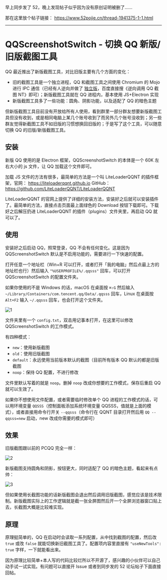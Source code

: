 早上同步发了 52，晚上发现帖子似乎因为没有原创证明被删了……

那在这里放个帖子链接： <https://www.52pojie.cn/thread-1941375-1-1.html>

---

# QQScreenshotSwitch - 切换 QQ 新版/旧版截图工具

QQ 最近推出了新版截图工具，对比旧版主要有几个方面的变化：

- 旧的截图工具是一个独立进程，QQ 和截图工具之间使用 Chromium 的 Mojo 进行 IPC
  通信（已经有人逆向并做了 [独立版](https://github.com/EEEEhex/QQImpl)，百度直接搜《逆向调用 QQ 截图 NT》即可）；新版截图工具就在
  QQ 进程内，基本使用 JS+Electron 实现
- 新版截图工具多了一些功能：圆角、阴影功能，以及适配了 QQ 的暗色主题

但新版截图工具目前没有开放给所有人使用，看到群里一部分群友想要新版截图工具但没有收到，或是相同电脑上某几个账号收到了而另外几个账号没收到；另一些群友觉得新截图工具不如旧版的习惯想换回旧版的；于是写了这个工具，可以随意切换
QQ 的旧版/新版截图工具。

## 安装

新版 QQ 使用的是 Electron 框架，QQScreenshotSwitch 的本体是一个 60K 左右大小的 js 文件，让 QQ 加载这个文件即可。

加载 JS 文件的方法有很多，最简单的方法是一个叫 LiteLoaderQQNT 的插件框架，官网： <https://liteloaderqqnt.github.io>
GitHub： <https://github.com/LiteLoaderQQNT/LiteLoaderQQNT>

LiteLoaderQQNT 的官网上提供了详细的安装方法，安装好之后就可以安装插件了。最简单的方法，直接点击页面最上面绿色的 Download
按钮下载即可。下载好之后解压扔进 LiteLoaderQQNT 的插件（plugins）文件夹里，再启动 QQ 就可以了。

## 使用

安装好之后启动 QQ，照常登录，QQ 不会有任何变化。这是因为 QQScreenshotSwitch 默认是不启用功能的，需要进行一下快速的配置。

打开任意一个地址栏（Win+R 可以打开，或者打开「我的电脑」然后点最上方的地址栏也行）然后输入 `"%USERPROFILE%/.qqsss"`
回车，可以打开 QQScreenshotSwitch 的配置文件夹。

如果你使用的不是 Windows 的话，macOS 在桌面按 `⌘⇧G` 然后输入 `~/Library/Containers/com.tencent.qq/Data/.qqsss`
回车，Linux 在桌面按`Alt+F2` 输入 `~/.qqsss` 回车，也会打开这个文件夹。

![1](https://github.com/bakyrd/QQScreenshotSwitch/assets/20179549/fe16a2f9-66ba-475e-a245-b6f614245a03)

文件夹里有一个 `config.txt`，双击用记事本打开，在这里可以修改 QQScreenshotSwitch 的工作模式。

有四种模式：

- `new`：使用新版截图
- `old`：使用旧版截图
- `default`：永远使用当前版本默认的截图（目前所有版本 QQ 默认的都是旧版截图
- `noop`：保持 QQ 配置，不进行修改

文件里默认写着的就是 `noop`。删掉 `noop` 改成你想要的工作模式，保存后重启 QQ 就可以生效了。

如果你不想使用文件配置，或者需要临时修改单个 QQ 进程的工作模式的话，可以用环境变量
`QQSSS`（控制面板添加系统环境变量 QQSSS，值就是上面的模式），或者直接用命令行开关
`--qqsss`（命令行在 QQNT 目录打开然后用 `QQ --qqsss=new` 启动，new 改成你需要的模式即可）

## 效果

旧版截图跟以前的 PCQQ 完全一样：

![2](https://github.com/bakyrd/QQScreenshotSwitch/assets/20179549/2d6e55d9-cd66-42d0-bad2-538b8d51f945)

新版截图支持圆角和阴影，按钮更大，同时适配了 QQ 的暗色主题，看起来有点帅：

![3](https://github.com/bakyrd/QQScreenshotSwitch/assets/20179549/fdc9ee99-eccf-42bd-8dd7-e4555040aa5f)

但如果使用长截图功能的话新版截图会退出然后调用旧版截图，感觉应该是技术限制。新版截图实际上的工作逻辑就是截一张全屏图然后开一个全屏浏览器窗口贴上去，长截图大概是比较难实现。

## 原理

原理挺简单的，QQ 在启动时会读取一系列配置，从中找到截图的配置，然后改 `true` 或改 `false`
就能切换新旧截图工具了。配置项内容里直接有 `"useNewTools": true` 字样，一下就能看出来。

因为原理比较简单+本人写的代码比较烂所以不开源了，感兴趣的小伙伴可以自己动手试一试实现。有问题可以直接开 Issue 或者到同步发的 52 论坛帖子下面直接回帖。
